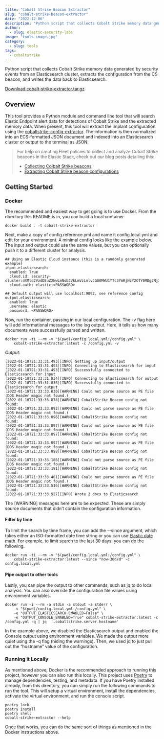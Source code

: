 ```yaml
---
title: "Cobalt Strike Beacon Extractor"
slug: "cobalt-strike-beacon-extractor"
date: "2022-12-06"
description: "Python script that collects Cobalt Strike memory data generated by security events from an Elasticsearch cluster, extracts the configuration from the CS beacon, and writes the data back to Elasticsearch."
author:
  - slug: elastic-security-labs
image: "tools-image.jpg"
category:
  - slug: tools
tags:
  - cobaltstrike
---
```


Python script that collects Cobalt Strike memory data generated by security events from an Elasticsearch cluster, extracts the configuration from the CS beacon, and writes the data back to Elasticsearch.

[Download cobalt-strike-extractor.tar.gz](https://assets.contentstack.io/v3/assets/bltefdd0b53724fa2ce/bltdbc4f9f2366d2f06/628829603b9b8554904a4ba2/cobalt-strike-extractor.tar.gz)

## Overview

This tool provides a Python module and command line tool that will search Elastic Endpoint alert data for detections of Cobalt Strike and the extracted memory data. When present, this tool will extract the implant configuration using the [cobaltstrike-config-extractor](https://github.com/strozfriedberg/cobaltstrike-config-extractor). The information is then normalized into an ECS-formatted JSON document and indexed into an Elasticsearch cluster or output to the terminal as JSON.

> For help on creating Fleet policies to collect and analyze Cobalt Strike beacons in the Elastic Stack, check out our blog posts detailing this:
>
> - [Collecting Colbalt Strike beacons](https://www.elastic.co/security-labs/collecting-cobalt-strike-beacons-with-the-elastic-stack)
> - [Extracting Cobalt Strike beacon configurations](https://www.elastic.co/security-labs/extracting-cobalt-strike-beacon-configurations)

## Getting Started

### Docker

The recommended and easiest way to get going is to use Docker. From the directory this README is in, you can build a local container.

```
docker build . -t cobalt-strike-extractor
```

Next, make a copy of config.reference.yml and name it config.local.yml and edit for your environment. A minimal config looks like the example below. The input and output could use the same values, but you can optionally push it to a different cluster for analysis.

```
## Using an Elastic Cloud instance (this is a randomly generated example)
input.elasticsearch:
  enabled: True
  cloud.id: security-cluster:dXMtd2VzdDEuZ2NwLmNsb3VkLmVzLmlvJGU0MWU1YTc3YmRjNzY2OTY0MDg2NjIzNDA5NzFjNjFkJDdlYjRlYTJkMzJkMTgzYTRiMmJkMjlkNTNjODhjMjQ4
  cloud.auth: elastic:<PASSWORD>

## Default output will use localhost:9092, see reference config
output.elasticsearch:
  enabled: True
  username: elastic
  password: <PASSWORD>

```

Now, run the container, passing in our local configuration. The -v flag here will add informational messages to the log output. Here, it tells us how many documents were successfully parsed and written.

```
docker run -ti --rm -v "$(pwd)/config.local.yml:/config.yml" \
    cobalt-strike-extractor:latest -c /config.yml -v

```

_Output_:

```
[2022-01-10T21:33:31.493][INFO] Setting up input/output
[2022-01-10T21:33:31.493][INFO] Connecting to Elasticsearch for input
[2022-01-10T21:33:31.493][INFO] Successfully connected to Elasticsearch for input
[2022-01-10T21:33:31.834][INFO] Connecting to Elasticsearch for output
[2022-01-10T21:33:31.835][INFO] Successfully connected to Elasticsearch for output
[2022-01-10T21:33:33.030][WARNING] Could not parse source as PE file (DOS Header magic not found.)
[2022-01-10T21:33:33.078][WARNING] CobaltStrike Beacon config not found:
[2022-01-10T21:33:33.093][WARNING] Could not parse source as PE file (DOS Header magic not found.)
[2022-01-10T21:33:33.096][WARNING] CobaltStrike Beacon config not found:
[2022-01-10T21:33:33.097][WARNING] Could not parse source as PE file (DOS Header magic not found.)
[2022-01-10T21:33:33.097][WARNING] CobaltStrike Beacon config not found:
[2022-01-10T21:33:33.097][WARNING] Could not parse source as PE file (DOS Header magic not found.)
[2022-01-10T21:33:33.098][WARNING] CobaltStrike Beacon config not found:
[2022-01-10T21:33:33.186][WARNING] Could not parse source as PE file (DOS Header magic not found.)
[2022-01-10T21:33:33.191][WARNING] CobaltStrike Beacon config not found:
[2022-01-10T21:33:33.461][WARNING] Could not parse source as PE file (DOS Header magic not found.)
[2022-01-10T21:33:33.516][WARNING] CobaltStrike Beacon config not found:
[2022-01-10T21:33:33.927][INFO] Wrote 2 docs to Elasticsearch

```

The [WARNING] messages here are to be expected. These are simply source documents that didn’t contain the configuration information.

#### Filter by time

To limit the search by time frame, you can add the --since argument, which takes either an ISO-formatted date time string or you can use [Elastic date math](https://www.elastic.co/guide/en/elasticsearch/reference/current/query-dsl-range-query.html#ranges-on-dates). For example, to limit search to the last 30 days, you can do the following.

```
docker run -ti --rm -v "$(pwd)/config.local.yml:/config.yml" \
    cobalt-strike-extractor:latest --since "now-30d/d" -c config.local.yml

```

#### Pipe output to other tools

Lastly, you can pipe the output to other commands, such as jq to do local analysis. You can also override the configuration file values using environment variables.

```
docker run -i --rm -a stdin -a stdout -a stderr \
    -v "$(pwd)/config.local.yml:/config.yml" \
    -e "OUTPUT_ELASTICSEARCH_ENABLED=False" \
    -e "OUTPUT_CONSOLE_ENABLED=True" cobalt-strike-extractor:latest -c /config.yml -q | jq  '.cobaltstrike.server.hostname'

```

In the example above, we disabled the Elasticsearch output and enabled the Console output using environment variables. We made the output more quiet using the -q flag (hiding the warnings). Then, we used jq to just pull out the “hostname” value of the configuration.

### Running it Locally

As mentioned above, Docker is the recommended approach to running this project, however you can also run this locally. This project uses [Poetry](https://python-poetry.org/) to manage dependencies, testing, and metadata. If you have Poetry installed already, from this directory, you can simply run the following commands to run the tool. This will setup a virtual environment, install the dependencies, activate the virtual environment, and run the console script.

```
poetry lock
poetry install
poetry shell
cobalt-strike-extractor --help

```

Once that works, you can do the same sort of things as mentioned in the Docker instructions above.
